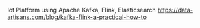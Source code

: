 Iot Platform using Apache Kafka, Flink, Elasticsearch
https://data-artisans.com/blog/kafka-flink-a-practical-how-to

